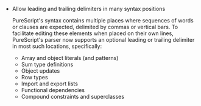 * Allow leading and trailing delimiters in many syntax positions

  PureScript's syntax contains multiple places where sequences of words or
  clauses are expected, delimited by commas or vertical bars. To
  facilitate editing these elements when placed on their own lines,
  PureScript's parser now supports an optional leading or trailing
  delimiter in most such locations, specifically:

    * Array and object literals (and patterns)
    * Sum type definitions
    * Object updates
    * Row types
    * Import and export lists
    * Functional dependencies
    * Compound constraints and superclasses
